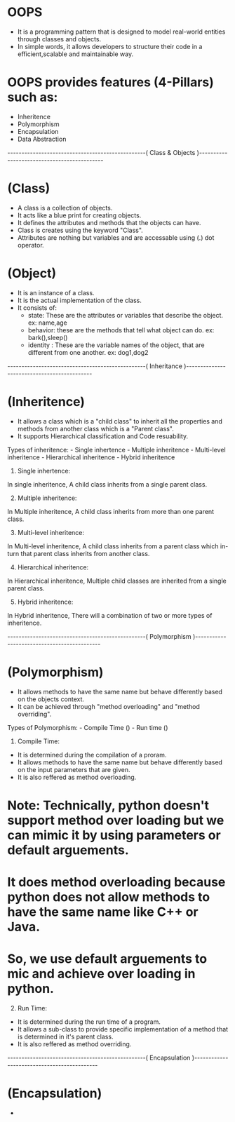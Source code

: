 # OOPS

- It is a programming pattern that is designed to model real-world entities through classes and objects.
- In simple words, it allows developers to structure their code in a efficient,scalable and maintainable way.

# OOPS provides features (4-Pillars) such as:
 - Inheritence
 - Polymorphism
 - Encapsulation
 - Data Abstraction


-------------------------------------------------( Class & Objects )--------------------------------------------

# (Class)
- A class is a collection of objects.
- It acts like a blue print for creating objects.
- It defines the attributes and methods that the objects can have.
- Class is creates using the keyword "Class".
- Attributes are nothing but variables and are accessable using (.) dot operator.

# (Object)
- It is an instance of a class.
- It is the actual implementation of the class.
- It consists of:
   - state: These are the attributes or variables that describe the object. ex: name,age
   - behavior: these are the methods that tell what object can do. ex: bark(),sleep()
   - identity : These are the variable names of the object, that are different from one another. ex: dog1,dog2
  

-------------------------------------------------( Inheritance )--------------------------------------------

# (Inheritence)
- It allows a class which is a "child class" to inherit all the properties and methods from another class which is a "Parent class".
- It supports Hierarchical classification and Code resuability.

Types of inheritence:
      - Single inhertence
      - Multiple inheritence
      - Multi-level inheritence
      - Hierarchical inheritence
      - Hybrid inheritence

1. Single inhertence:

 In single inheritence, A child class inherits from a single parent class.

2. Multiple inheritence:

In Multiple inheritence, A child class inherits from more than one parent class.

3. Multi-level inheritence:

In Multi-level inheritence, A child class inherits from a parent class which in-turn that parent class inherits from another class.

4. Hierarchical inheritence:

In Hierarchical inheritence, Multiple child classes are inherited from a single parent class.

5. Hybrid inheritence:

In Hybrid inheritence, There will a combination of two or more types of inheritence.

-------------------------------------------------( Polymorphism )--------------------------------------------

# (Polymorphism)
- It allows methods to have the same name but behave differently based on the objects context.
- It can be achieved through "method overloading" and "method overriding".

Types of Polymorphism:
      - Compile Time ()
      - Run time ()

1.  Compile Time:

- It is determined during the compilation of a proram.
- It allows methods to have the same name but behave differently based on the input parameters that are given.
- It is also reffered as method overloading.

# Note: Technically, python doesn't support method over loading  but we can mimic it by using parameters or default arguements.
#       It does method overloading because python does not allow methods to have the same name like C++ or Java.
#       So, we use default arguements to mic and achieve over loading in python.

2. Run Time:

- It is determined during the run time of a program.
- It allows a sub-class to provide specific implementation of a method that is determined in it's parent class.
- It is also reffered as method overriding.

-------------------------------------------------( Encapsulation )--------------------------------------------

# (Encapsulation)
- 















